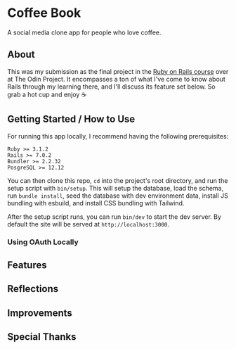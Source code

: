 # Coffee Book

A social media clone app for people who love coffee.

## About

This was my submission as the final project in the [Ruby on Rails course](https://www.theodinproject.com/paths/full-stack-ruby-on-rails/courses/ruby-on-rails) over at The Odin Project. It encompasses a ton of what I've come to know about Rails through my learning there, and I'll discuss its feature set below. So grab a hot cup and enjoy :coffee:

## Getting Started / How to Use

For running this app locally, I recommend having the following prerequisites:

```
Ruby >= 3.1.2
Rails >= 7.0.2
Bundler >= 2.2.32
PosgreSQL >= 12.12
```

You can then clone this repo, `cd` into the project's root directory, and run the setup script with `bin/setup`. This will setup the database, load the schema, run `bundle install`, seed the database with dev environment data, install JS bundling with esbuild, and install CSS bundling with Tailwind.

After the setup script runs, you can run `bin/dev` to start the dev server. By default the site will be served at `http://localhost:3000`.

### Using OAuth Locally

## Features

## Reflections

## Improvements

## Special Thanks
